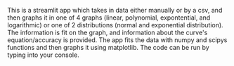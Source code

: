 This is a streamlit app which takes in data either manually or by a csv, and then graphs it in one of 4 graphs (linear, polynomial, expontential, and logarithmic) or one of 2 distributions (normal and exponential distribution). 
The information is fit on the graph, and information about the curve's equation/accuracy is provided. The app fits the data with numpy and scipys functions and then graphs it using matplotlib. The code can be run by typing <streamlit run app.py> into your console. 
